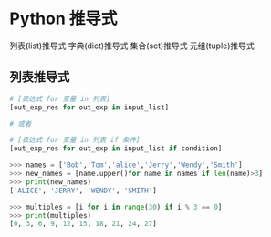 # Python 推导式
列表(list)推导式
字典(dict)推导式
集合(set)推导式
元组(tuple)推导式


## 列表推导式
```python
# [表达式 for 变量 in 列表] 
[out_exp_res for out_exp in input_list]

# 或者 

# [表达式 for 变量 in 列表 if 条件]
[out_exp_res for out_exp in input_list if condition]

>>> names = ['Bob','Tom','alice','Jerry','Wendy','Smith']
>>> new_names = [name.upper()for name in names if len(name)>3]
>>> print(new_names)
['ALICE', 'JERRY', 'WENDY', 'SMITH']

>>> multiples = [i for i in range(30) if i % 3 == 0]
>>> print(multiples)
[0, 3, 6, 9, 12, 15, 18, 21, 24, 27]

```